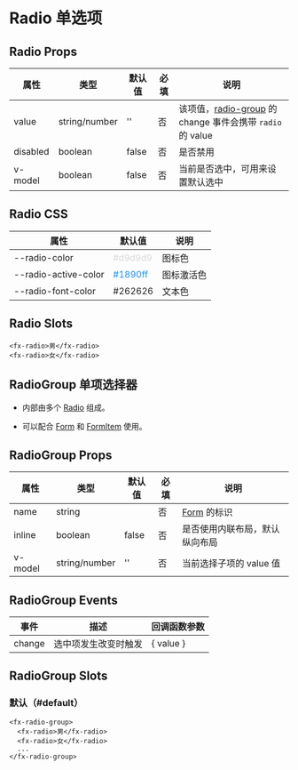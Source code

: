 # Radio 单选项

## Radio Props

| 属性     | 类型          | 默认值 | 必填 | 说明                                                                         |
| -------- | ------------- | ------ | ---- | ---------------------------------------------------------------------------- |
| value    | string/number | ''     | 否   | 该项值，[radio-group](./RadioGroup.md) 的 change 事件会携带 `radio` 的 value |
| disabled | boolean       | false  | 否   | 是否禁用                                                                     |
| v-model  | boolean       | false  | 否   | 当前是否选中，可用来设置默认选中                                             |

## Radio CSS

| 属性                 | 默认值                             | 说明       |
| -------------------- | ---------------------------------- | ---------- |
| --radio-color        | <font color=#d9d9d9>#d9d9d9</font> | 图标色     |
| --radio-active-color | <font color=#1890ff>#1890ff</font> | 图标激活色 |
| --radio-font-color   | <font color=#262626>#262626</font> | 文本色     |

## Radio Slots

```
<fx-radio>男</fx-radio>
<fx-radio>女</fx-radio>
```

## RadioGroup 单项选择器

- 内部由多个 [Radio](./Radio.md#Radio-单选项) 组成。

- 可以配合 [Form](./Form.md) 和 [FormItem](./Form.md#formitem-表单项) 使用。

## RadioGroup Props

| 属性    | 类型          | 默认值 | 必填 | 说明                           |
| ------- | ------------- | ------ | ---- | ------------------------------ |
| name    | string        |        | 否   | [Form](./Form.md) 的标识       |
| inline  | boolean       | false  | 否   | 是否使用内联布局，默认纵向布局 |
| v-model | string/number | ''     | 否   | 当前选择子项的 value 值        |

## RadioGroup Events

| 事件   | 描述                 | 回调函数参数 |
| ------ | -------------------- | ------------ |
| change | 选中项发生改变时触发 | { value }    |

## RadioGroup Slots

### 默认（#default）

```
<fx-radio-group>
  <fx-radio>男</fx-radio>
  <fx-radio>女</fx-radio>
  ...
</fx-radio-group>
```
